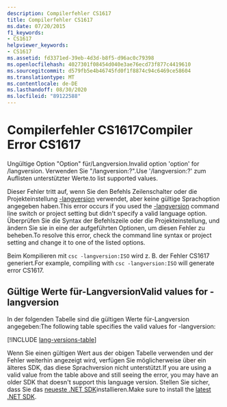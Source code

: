 ```yaml
---
description: Compilerfehler CS1617
title: Compilerfehler CS1617
ms.date: 07/20/2015
f1_keywords:
- CS1617
helpviewer_keywords:
- CS1617
ms.assetid: fd3371ed-39eb-4d3d-b8f5-d96ac0c79398
ms.openlocfilehash: 4027301f08454d040e3ae76ecd73f877c4419610
ms.sourcegitcommit: d579fb5e4b46745fd0f1f8874c94c6469ce58604
ms.translationtype: MT
ms.contentlocale: de-DE
ms.lasthandoff: 08/30/2020
ms.locfileid: "89122588"
---
```

# <a name="compiler-error-cs1617"></a><span data-ttu-id="ab659-103">Compilerfehler CS1617</span><span class="sxs-lookup"><span data-stu-id="ab659-103">Compiler Error CS1617</span></span>

<span data-ttu-id="ab659-104">Ungültige Option "Option" für/Langversion.</span><span class="sxs-lookup"><span data-stu-id="ab659-104">Invalid option 'option' for /langversion.</span></span> <span data-ttu-id="ab659-105">Verwenden Sie "/langversion:?".</span><span class="sxs-lookup"><span data-stu-id="ab659-105">Use '/langversion:?'</span></span> <span data-ttu-id="ab659-106">zum Auflisten unterstützter Werte.</span><span class="sxs-lookup"><span data-stu-id="ab659-106">to list supported values.</span></span>

<span data-ttu-id="ab659-107">Dieser Fehler tritt auf, wenn Sie den Befehls Zeilenschalter oder die Projekteinstellung [-langversion](../language-reference/compiler-options/langversion-compiler-option.md) verwendet, aber keine gültige Sprachoption angegeben haben.</span><span class="sxs-lookup"><span data-stu-id="ab659-107">This error occurs if you used the [-langversion](../language-reference/compiler-options/langversion-compiler-option.md) command line switch or project setting but didn't specify a valid language option.</span></span> <span data-ttu-id="ab659-108">Überprüfen Sie die Syntax der Befehlszeile oder die Projekteinstellung, und ändern Sie sie in eine der aufgeführten Optionen, um diesen Fehler zu beheben.</span><span class="sxs-lookup"><span data-stu-id="ab659-108">To resolve this error, check the command line syntax or project setting and change it to one of the listed options.</span></span>

<span data-ttu-id="ab659-109">Beim Kompilieren mit `csc -langversion:ISO` wird z. B. der Fehler CS1617 generiert.</span><span class="sxs-lookup"><span data-stu-id="ab659-109">For example, compiling with `csc -langversion:ISO` will generate error CS1617.</span></span>

## <a name="valid-values-for--langversion"></a><span data-ttu-id="ab659-110">Gültige Werte für-Langversion</span><span class="sxs-lookup"><span data-stu-id="ab659-110">Valid values for -langversion</span></span>

<span data-ttu-id="ab659-111">In der folgenden Tabelle sind die gültigen Werte für-Langversion angegeben:</span><span class="sxs-lookup"><span data-stu-id="ab659-111">The following table specifies the valid values for -langversion:</span></span>

[!INCLUDE [lang-versions-table](../language-reference/includes/langversion-table.md)]

<span data-ttu-id="ab659-112">Wenn Sie einen gültigen Wert aus der obigen Tabelle verwenden und der Fehler weiterhin angezeigt wird, verfügen Sie möglicherweise über ein älteres SDK, das diese Sprachversion nicht unterstützt.</span><span class="sxs-lookup"><span data-stu-id="ab659-112">If you are using a valid value from the table above and still seeing the error, you may have an older SDK that doesn't support this language version.</span></span> <span data-ttu-id="ab659-113">Stellen Sie sicher, dass Sie das [neueste .NET SDK](https://dotnet.microsoft.com/download/)installieren.</span><span class="sxs-lookup"><span data-stu-id="ab659-113">Make sure to install the [latest .NET SDK](https://dotnet.microsoft.com/download/).</span></span>

